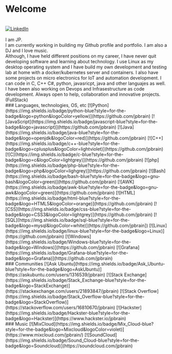 <h1>Welcome</h1><br>
<a href="https://www.linkedin.com/in/juanpablojadue"><img src="https://img.shields.io/badge/LinkedIn-blue?style=flat-square&logo=linkedin" alt="LinkedIn"><br></a>
<br>
I am JP.<br>
I am currently working in building my Github profile and portfolio. I am also a DJ and I love music.<br>
Although, I have held different positions on my career, I have never quit developing software and learning about technology. 
I use Linux as my desktop operating system and I have build my own development and testing lab at home with a docker/kubernetes server and containers. 
I also have some projects on micro electronics for IoT and automation development. 
I can code in C, C++ C#, python, javasricpt, java and other languajes as well. I have been also working on Devops and Infrasestructure as code development.
Always open to help, collaboration and innovative projects.
(FullStack)

<br>
### Languages, technologies, OS, etc
[![Python](https://img.shields.io/badge/python-blue?style=for-the-badge&logo=python&logoColor=yellow)](https://github.com/jpbrain)
[![JavaScript](https://img.shields.io/badge/javascript-blue?style=for-the-badge&logo=javascript)](https://github.com/jpbrain)
[![Java](https://img.shields.io/badge/java-blue?style=for-the-badge&logo=openjdk&logoColor=red)](https://github.com/jpbrain)
[![C++](https://img.shields.io/badge/c++-blue?style=for-the-badge&logo=cplusplus&logoColor=lightviolet)](https://github.com/jpbrain)
[![C](https://img.shields.io/badge/c-blue?style=for-the-badge&logo=c&logoColor=lightgrey)](https://github.com/jpbrain)
[![php](https://img.shields.io/badge/php-blue?style=for-the-badge&logo=php&logoColor=lighgrey)](https://github.com/jpbrain)
[![Bash](https://img.shields.io/badge/bash-blue?style=for-the-badge&logo=gnu-bash&logoColor=green)](https://github.com/jpbrain)
[![AWK](https://img.shields.io/badge/awk-blue?style=for-the-badge&logo=gnu-awk&logoColor=green)](https://github.com/jpbrain)
[![HTML](https://img.shields.io/badge/html-blue?style=for-the-badge&logo=HTML5&logoColor=orange)](https://github.com/jpbrain)
[![CSS](https://img.shields.io/badge/css-blue?style=for-the-badge&logo=CSS3&logoColor=lightgrey)](https://github.com/jpbrain)
[![SQL](https://img.shields.io/badge/sql-blue?style=for-the-badge&logo=mysql&logoColor=white)](https://github.com/jpbrain])
[![Linux](https://img.shields.io/badge/linux-blue?style=for-the-badge&logo=Linux)](https://github.com/jpbrain)
[![Windows](https://img.shields.io/badge/Windows-blue?style=for-the-badge&logo=Windows)](https://github.com/jpbrain)
[![Grafana](https://img.shields.io/badge/Grafana-blue?style=for-the-badge&logo=Grafana)](https://github.com/jpbrain)

<br>
### Communities
[![Ask Ubuntu](https://img.shields.io/badge/Ask_Ubuntu-blue?style=for-the-badge&logo=AskUbuntu)](https://askubuntu.com/users/1316539/jpbrain)
[![Stack Exchange](https://img.shields.io/badge/Stack_Exchange-blue?style=for-the-badge&logo=StackExchange)](https://stackexchange.com/users/21893847/jpbrain)
[![Stack Overflow](https://img.shields.io/badge/Stack_Overflow-blue?style=for-the-badge&logo=StackOverflow)](https://stackoverflow.com/users/16810670/jpbrain)
[![Hackster](https://img.shields.io/badge/Hackster-blue?style=for-the-badge&logo=Hackster)](https://www.hackster.io/jpbrain)
<br>
### Music
[![MixCloud](https://img.shields.io/badge/Mix_Cloud-blue?style=for-the-badge&logo=Mixcloud&logoColor=violet)](https://www.mixcloud.com/jpbrain/)
[![SoundCloud](https://img.shields.io/badge/Sound_Cloud-blue?style=for-the-badge&logo=Soundcloud)](https://soundcloud.com/jpbrain)





